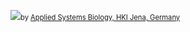 <a href="/" target="_self"><img src="/img/logo.svg" /></a><span style="font-size: 80%;">by <a href="https://www.leibniz-hki.de/en/applied-systems-biology.html" target="_blank">Applied Systems Biology, HKI Jena, Germany</a></span>
